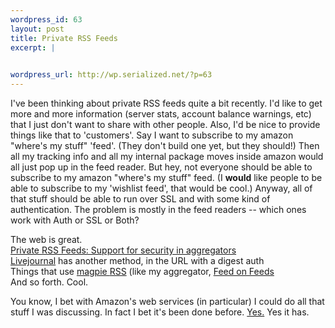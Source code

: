 ```yaml
--- 
wordpress_id: 63
layout: post
title: Private RSS Feeds
excerpt: |
  

wordpress_url: http://wp.serialized.net/?p=63
---
```

<p>I&#39;ve been thinking about private <span class="caps">RSS </span>feeds quite a bit recently. I&#39;d like to get more and more information (server stats, account balance warnings, etc) that I just don&#39;t want to share with other people. Also, I&#39;d be nice to provide things like that to &#39;customers&#39;. Say I want to subscribe to my amazon "where&#39;s my stuff" &#39;feed&#39;. (They don&#39;t build one yet, but they should!) Then all my tracking info and all my internal package moves inside amazon would all just pop up in the feed reader. But hey, not everyone should be able to subscribe to my amazon "where&#39;s my stuff" feed. (I <strong>would</strong> like people to be able to subscribe to my &#39;wishlist feed&#39;, that would be cool.) Anyway, all of that stuff should be able to run over <span class="caps">SSL </span>and with some kind of authentication. The problem is mostly in the feed readers -- which ones work with Auth or <span class="caps">SSL </span>or Both?</p>

<p>The web is great.<br />
<a href="http://labs.silverorange.com/archives/2003/july/privaterss">Private <span class="caps">RSS</span> Feeds: Support for security in aggregators</a><br />
<a href="http://www.livejournal.com/support/faqbrowse.bml?faqid=149">Livejournal</a> has another method, in the <span class="caps">URL </span>with a digest auth<br />
Things that use <a href="http://laughingmeme.org/archives/001973.html">magpie <span class="caps">RSS</span></a> (like my aggregator, <a href="http://feedonfeeds.com/">Feed on Feeds</a><br />
And so forth. Cool.</p>

<p>You know, I bet with Amazon&#39;s web services (in particular) I could do all that stuff I was discussing. In fact I bet it&#39;s been done before. <a href="http://blog.kevindonahue.com/archives/2004/01/displaying_amazon_wi.php">Yes.</a> Yes it has.</p>
